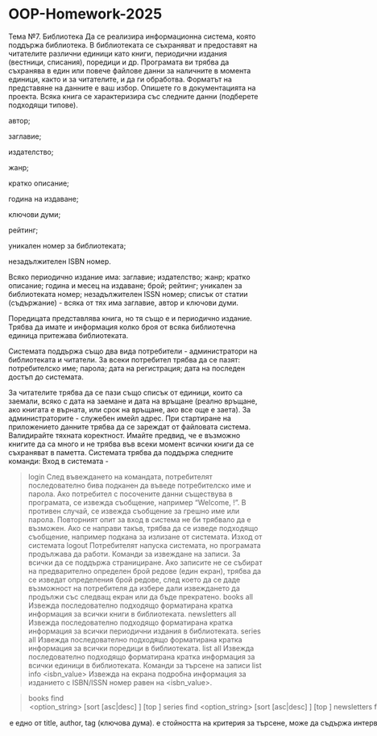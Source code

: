 # OOP-Homework-2025
Тема №7. Библиотека
Да се реализира информационна система, която поддържа библиотека. В библиотеката се съхраняват и предоставят на читателите различни единици като книги, периодични издания (вестници, списания), поредици и др. Програмата ви трябва да съхранява в един или повече файлове данни за наличните в момента единици, както и за читателите, и да ги обработва. Форматът на представяне на данните е ваш избор. Опишете го в документацията на проекта.
Всяка книга се характеризира със следните данни (подберете подходящи типове).

автор;

заглавие;

издателство;

жанр;

кратко описание;

година на издаване;

ключови думи;

рейтинг;

уникален номер за библиотеката;

незадължителен ISBN номер.

Всяко периодично издание има:
заглавие;
издателство;
жанр;
кратко описание;
година и месец на издаване;
брой;
рейтинг;
уникален за библиотеката номер;
незадължителен ISSN номер;
списък от статии (съдържание) - всяка от тях има заглавие, автор и ключови думи.

Поредицата представлява книга, но тя също е и периодично издание.
Трябва да имате и информация колко броя от всяка библиотечна единица притежава библиотеката.

Системата поддържа също два вида потребители - администратори на библиотеката и читатели. За всеки потребител трябва да се пазят:
потребителско име;
парола;
дата на регистрация;
дата на последен достъп до системата.

За читателите трябва да се пази също списък от единици, които са заемали, всяко с дата на заемане и дата на връщане (реално връщане, ако книгата е върната, или срок на връщане, ако все още е заета).
За администраторите - служебен имейл адрес. 
При стартиране на приложението данните трябва да се зареждат от файловата система. Валидирайте тяхната коректност. Имайте предвид, че е възможно книгите да са много и не трябва във всеки момент всички книги да се съхраняват в паметта.
Системата трябва да поддържа следните команди:
Вход в системата - 
> login
След въвеждането на командата, потребителят последователно бива подканен да въведе  потребителско име и парола. Ако потребител с посочените данни съществува в програмата, се извежда съобщение, например “Welcome, <username>!”. В противен случай, се извежда съобщение за грешно име или парола. Повторният опит за вход в система не би трябвало да е възможен. Ако се направи такъв, трябва да се изведе подходящо съобщение, например подкана за излизане от системата.
Изход от системата
> logout
Потребителят напуска системата, но програмата продължава да работи.
Команди за извеждане на записи. За всички да се поддържа странициране. Ако записите не се събират на предварително определен брой редове (един екран), трябва да се изведат определения брой редове, след което да се даде възможност на потребителя да избере дали извеждането да продължи със следващ екран или да бъде прекратено. 
> books all
Извежда последователно подходящо форматирана кратка информация за всички книги в библиотеката. 
> newsletters all
Извежда последователно подходящо форматирана кратка информация за всички периодични издания в библиотеката. 
> series all
Извежда последователно подходящо форматирана кратка информация за всички поредици в библиотеката.
> list all
Извежда последователно подходящо форматирана кратка информация за всички единици в библиотеката.
Команди за търсене на записи
> list info <isbn_value>
Извежда на екрана подробна информация за изданието с ISBN/ISSN номер равен на <isbn_value>.

> books find <option> <option_string> [sort <key> [asc|desc] ] [top <val>]
> series find <option> <option_string> [sort <key> [asc|desc] ] [top <val>]
> newsletters find <option> <option_string> [sort <key> [asc|desc] ] [top <val>]
> list find <option> <option_string> [sort <key> [asc|desc] ] [top <val>]


<option> е едно от title, author, tag (ключова дума).
<option_string> е стойността на критерия за търсене, може да съдържа интервали. 
За периодичните издания да се проверяват авторите на всяка статия. 
Ако е зададена опцията sort, то резултатът трябва да се изведе подреден по полето <key>. Опцията asc или desc определя дали да се подредят в нарастващ или намаляващ ред. Ако не е зададена, подредбата е в нарастващ ред. 
Ако е зададена опция top, резултатът да съдържа само първите <val> на брой елемента. Ако не е зададена, се връщат всички елементи. Има смисъл само при подаване на sort.
Пример:
books find title Introduction to programming
books find author Stephen King
books find tag superhero sort year asc top 50
Търсене на потребители
> user find <option> <option_string>
Изготвя списък на потребителите по даден критерий, зададен от <option> и <option_string>. <option> е едно от name, ID, state. При опция name се извеждат данни за потребителя с посоченото име. При задаване на ID се търсят всички потребители, които са заели изданието със съответния идентификатор. state очаква следващият параметър да е едно от overdue, reader или inactive. overdue търси всички потребители, които имат книги, които не са върнати в срок. reader търси всички потребители, които са заемали повече от 5 книги в последния месец. inactive търси потребителите, които не са заемали книга повече от 3 месеца.
Команди за промяна на записи
> books add
> series add
> newsletters add
При добавяне се влиза в интерактивен режим за въвеждане на коректни данни за книга. Във всеки момент потребителят трябва да може да прекрати операцията без да добави запис.
> list remove id
При премахване на единица от библиотеката, която е дадена на читатели, тя да се премахне от техните записи.
> list change id
Променят се записите за даденото издание в диалогов режим, подобно на add.

Добавяне на потребител
> user add <user> <password> [admin]
Добавя нов потребител с потребителско име <user> и парола <password>. Ако е зададена опцията admin, новият потребител е администратор.
Премахване на потребител
> user remove
Изтрива потребителя с потребителско име <user> от системата. Ако той има заети книги да се иска специално потвърждение от потребителя и ако то е получено книгите да се премахнат от библиотеката. Да не се допуска премахване на всички администратори. Ако се премахне текущият потребител, той трябва да бъде изхвърлен от системата (logout).
Промяна на паролата
> user change [<name>]
Позволява промяна на паролата на потребител. Ако е зададено име на потребителя, се променя паролата на този потребител. В този форма командата изисква изпълняващият я да е администратор. Ако не е зададено име, се променя паролата на текущия потребител. 
Заемане на книга
> take <ID>
Заема книга/издание с определен вътрешен идентификатор. Съответната книга се маркира като заета и се вписва в записа на читателя. Позволява се, когато има поне една незаета бройка от книгата.
Връщане на книга
> return <ID>
Връща вече заета книга/издание с определен вътрешен идентификатор. Книгата вече се отбелязва като свободна. Позволява се, само ако текущият потребител е заел тази книга.

Ако при първоначално стартиране на програмата няма налични данни за книги или потребители, системата трябва да работи коректно. В такъв случай, уведомете потребителя и можете да считате, че има регистриран по подразбиране само един потребител, с администраторски акаунт със следните данни:
потребителско име: admin
парола:   i<3c++
